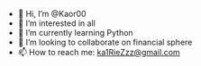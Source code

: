 - 👋 Hi, I’m @Kaor00
- 👀 I’m interested in all
- 🌱 I’m currently learning Python
- 💞️ I’m looking to collaborate on financial sphere
- 📫 How to reach me: ka1RieZzz@gmail.com

<!---
Kaor00/Kaor00 is a ✨ special ✨ repository because its `README.md` (this file) appears on your GitHub profile.
You can click the Preview link to take a look at your changes.
--->
